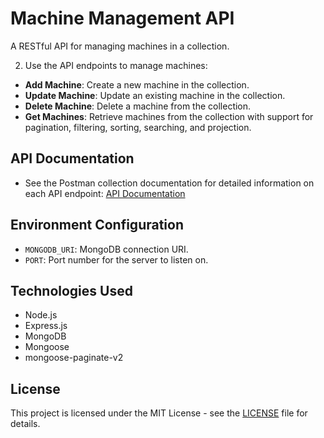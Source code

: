 # Machine Management API

A RESTful API for managing machines in a collection.

2. Use the API endpoints to manage machines:

- **Add Machine**: Create a new machine in the collection.
- **Update Machine**: Update an existing machine in the collection.
- **Delete Machine**: Delete a machine from the collection.
- **Get Machines**: Retrieve machines from the collection with support for pagination, filtering, sorting, searching, and projection.

## API Documentation

- See the Postman collection documentation for detailed information on each API endpoint: [API Documentation](https://speeding-sunset-295149.postman.co/workspace/44cd9f79-6622-4f5a-8da8-2ae3196e5e95/documentation/15699605-b1ce9ce9-d36e-40ca-b5eb-54536475e3f8)

## Environment Configuration

- `MONGODB_URI`: MongoDB connection URI.
- `PORT`: Port number for the server to listen on.

## Technologies Used

- Node.js
- Express.js
- MongoDB
- Mongoose
- mongoose-paginate-v2

## License

This project is licensed under the MIT License - see the [LICENSE](LICENSE) file for details.
